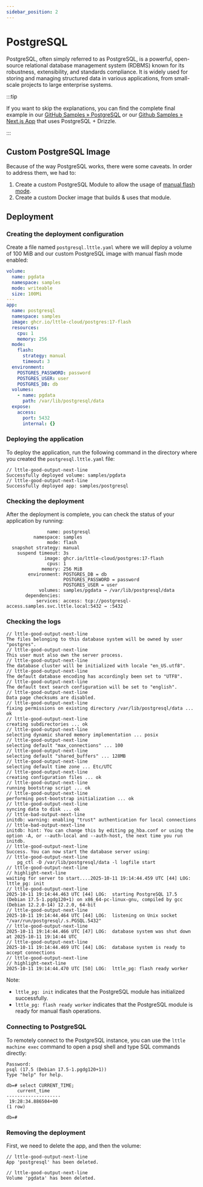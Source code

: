 ```yaml
---
sidebar_position: 2
---
```


# PostgreSQL

PostgreSQL, often simply referred to as PostgreSQL, is a powerful, open-source relational database management system (RDBMS) known for its robustness, extensibility, and standards compliance. It is widely used for storing and managing structured data in various applications, from small-scale projects to large enterprise systems.

:::tip

If you want to skip the explanations, you can find the complete final example in our [GitHub Samples &raquo; PostgreSQL](https://github.com/lttle-cloud/samples/tree/main/postgres) or our [Github Samples &raquo; Next.js App](https://github.com/lttle-cloud/samples/tree/main/nextjs-app) that uses PostgreSQL + Drizzle.

:::

## Custom PostgreSQL Image

Because of the way PostgreSQL works, there were some caveats. In order to address them, we had to:

1. Create a custom PostgreSQL Module to allow the usage of [manual flash mode](../../resources/machines.mdx#manual).
2. Create a custom Docker image that builds & uses that module.

## Deployment

### Creating the deployment configuration

Create a file named `postgresql.lttle.yaml` where we will deploy a volume of 100 MiB and our custom PostgreSQL image with manual flash mode enabled:

```yaml title="postgresql.lttle.yaml"
volume:
  name: pgdata
  namespace: samples
  mode: writeable
  size: 100Mi
---
app:
  name: postgresql
  namespace: samples
  image: ghcr.io/lttle-cloud/postgres:17-flash
  resources:
    cpu: 1
    memory: 256
  mode:
    flash:
      strategy: manual
      timeout: 3
  environment:
    POSTGRES_PASSWORD: password
    POSTGRES_USER: user
    POSTGRES_DB: db
  volumes:
    - name: pgdata
      path: /var/lib/postgresql/data
  expose:
    access:
      port: 5432
      internal: {}
```

### Deploying the application

To deploy the application, run the following command in the directory where you created the `postgresql.lttle.yaml` file:

```plaintext command="lttle deploy postgresql.lttle.yaml"
// lttle-good-output-next-line
Successfully deployed volume: samples/pgdata
// lttle-good-output-next-line
Successfully deployed app: samples/postgresql
```

### Checking the deployment

After the deployment is complete, you can check the status of your application by running:

```plaintext command="lttle app get --ns samples postgresql"
               name: postgresql
          namespace: samples
               mode: flash
  snapshot strategy: manual
    suspend timeout: 3s
              image: ghcr.io/lttle-cloud/postgres:17-flash
               cpus: 1
             memory: 256 MiB
        environment: POSTGRES_DB = db
                     POSTGRES_PASSWORD = password
                     POSTGRES_USER = user
            volumes: samples/pgdata → /var/lib/postgresql/data
       dependencies:
           services: access: tcp://postgresql-access.samples.svc.lttle.local:5432 → :5432
```

### Checking the logs

```plaintext command="lttle machine logs --ns samples postgres"
// lttle-good-output-next-line
The files belonging to this database system will be owned by user "postgres".
// lttle-good-output-next-line
This user must also own the server process.
// lttle-good-output-next-line
The database cluster will be initialized with locale "en_US.utf8".
// lttle-good-output-next-line
The default database encoding has accordingly been set to "UTF8".
// lttle-good-output-next-line
The default text search configuration will be set to "english".
// lttle-good-output-next-line
Data page checksums are disabled.
// lttle-good-output-next-line
fixing permissions on existing directory /var/lib/postgresql/data ... ok
// lttle-good-output-next-line
creating subdirectories ... ok
// lttle-good-output-next-line
selecting dynamic shared memory implementation ... posix
// lttle-good-output-next-line
selecting default "max_connections" ... 100
// lttle-good-output-next-line
selecting default "shared_buffers" ... 128MB
// lttle-good-output-next-line
selecting default time zone ... Etc/UTC
// lttle-good-output-next-line
creating configuration files ... ok
// lttle-good-output-next-line
running bootstrap script ... ok
// lttle-good-output-next-line
performing post-bootstrap initialization ... ok
// lttle-good-output-next-line
syncing data to disk ... ok
// lttle-bad-output-next-line
initdb: warning: enabling "trust" authentication for local connections
// lttle-bad-output-next-line
initdb: hint: You can change this by editing pg_hba.conf or using the option -A, or --auth-local and --auth-host, the next time you run initdb.
// lttle-good-output-next-line
Success. You can now start the database server using:
// lttle-good-output-next-line
    pg_ctl -D /var/lib/postgresql/data -l logfile start
// lttle-good-output-next-line
// highlight-next-line
waiting for server to start....2025-10-11 19:14:44.459 UTC [44] LOG:  lttle_pg: init
// lttle-good-output-next-line
2025-10-11 19:14:44.463 UTC [44] LOG:  starting PostgreSQL 17.5 (Debian 17.5-1.pgdg120+1) on x86_64-pc-linux-gnu, compiled by gcc (Debian 12.2.0-14) 12.2.0, 64-bit
// lttle-good-output-next-line
2025-10-11 19:14:44.464 UTC [44] LOG:  listening on Unix socket "/var/run/postgresql/.s.PGSQL.5432"
// lttle-good-output-next-line
2025-10-11 19:14:44.466 UTC [47] LOG:  database system was shut down at 2025-10-11 19:14:44 UTC
// lttle-good-output-next-line
2025-10-11 19:14:44.469 UTC [44] LOG:  database system is ready to accept connections
// lttle-good-output-next-line
// highlight-next-line
2025-10-11 19:14:44.470 UTC [50] LOG:  lttle_pg: flash ready worker
```

Note:

- `lttle_pg: init` indicates that the PostgreSQL module has initialized successfully.
- `lttle_pg: flash ready worker` indicates that the PostgreSQL module is ready for manual flash operations.

### Connecting to PostgreSQL

To remotely connect to the PostgreSQL instance, you can use the `lttle machine exec` command to open a psql shell and type SQL commands directly:

```plaintext command="lttle machine exec --ns samples postgresql -i -t psql -d db -U user -W"
Password:
psql (17.5 (Debian 17.5-1.pgdg120+1))
Type "help" for help.

db=# select CURRENT_TIME;
    current_time
--------------------
 19:28:34.886504+00
(1 row)

db=#
```

### Removing the deployment

First, we need to delete the app, and then the volume:

```plaintext command="lttle app delete --ns samples postgresql -y"
// lttle-good-output-next-line
App 'postgresql' has been deleted.
```

```plaintext command="lttle volume rm --ns samples pgdata -y"
// lttle-good-output-next-line
Volume 'pgdata' has been deleted.
```
